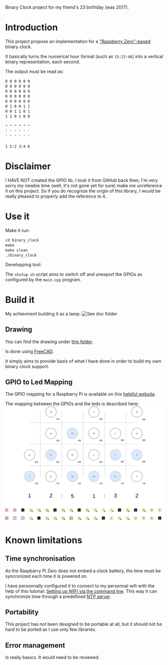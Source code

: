 Binary Clock project for my friend's 23 birthday (was 2017).

# Introduction

This project propose an implementation for a ["Raspberry Zero"-based] binary clock.

It basically turns the numerical hour format (such as `15:23:46`) into a vertical binary representation, each second.

The output must be read as:

```
0 0 0 0 0 0 
0 0 0 0 0 0 
0 0 0 0 0 0 
0 0 0 0 0 0 
0 0 0 0 0 0 
0 1 0 0 1 1 
0 0 1 1 0 1 
1 1 0 1 0 0
 
^ ^ ^ ^ ^ ^ 
' ' ' ' ' ' 
' ' ' ' ' '

1 5:2 3:4 6
```

# Disclaimer

I HAVE NOT created the GPIO lib. I took it from GitHub back then, I'm very sorry my newbie time (well, it's not gone yet for sure) make me unreference it on this project.
So if you do recognize the origin of this library, I would be really pleased to properly add the reference to it.

# Use it

Make it run:

```
cd binary_clock
make
make clean
./binary_clock
```

Developping tool:

The `shutup.sh` script aims to switch off and unexport the GPIOs as configured by the `main.cpp` program.

# Build it

My achievment building it as a lamp:
![See doc folder][gif]

## Drawing

You can find the drawing under [this folder].

Is done using [FreeCAD].

It simply aims to provide basis of what I have done in order to build my own binary clock support.

## GPIO to Led Mapping

The GPIO mapping for a Raspbarry Pi is available on this [helpful website].

The mapping between the GPIOs and the leds is described here:
![gpio_clock_mapping.png][mapping]

# Known limitations

## Time synchronisation

As the Raspbarry Pi Zero does not embed a clock battery, the time must be syncronized each time it is powered on.

I have personnally configured it to connect to my personnal wifi with the help of this tutorial: [Setting up WIFI via the command line].
This way it can synchronize time through a predefined [NTP server].

## Portability

This project has not been designed to be portable at all, but it should not be hard to be ported as I use only few libraries.

## Error management

Is really basics. It would need to be reviewed.


["Raspberry Zero"-based]: https://www.raspberrypi.org/products/raspberry-pi-zero-w/ "Raspberry Pi Zero W"
[this folder]: https://github.com/koyafull/binary_clock/doc/mechanical_drawing
[FreeCAD]: https://www.freecadweb.org/ "FreeCAD's homepage"
[Setting up WIFI via the command line]: https://www.raspberrypi.org/documentation/configuration/wireless/wireless-cli.md "Raspberry WIFI tutorial"
[NTP server]: https://en.wikipedia.org/wiki/Network_Time_Protocol "Wikipedia"
[helpful website]: https://pinout.xyz/

[mapping]: https://github.com/koyafull/binary_clock/blob/master/doc/gpio_clock_mapping.png "gpio_clock_mapping.png"
[gif]: https://github.com/koyafull/binary_clock/blob/master/doc/from_23_59_50_to00_00_10.gif "GIF"
